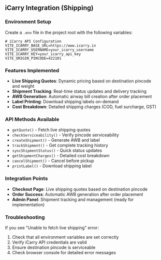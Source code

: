 ## iCarry Integration (Shipping)

### Environment Setup
Create a `.env` file in the project root with the following variables:

```env
# iCarry API Configuration
VITE_ICARRY_BASE_URL=https://www.icarry.in
VITE_ICARRY_USERNAME=your_icarry_username
VITE_ICARRY_KEY=your_icarry_api_key
VITE_ORIGIN_PINCODE=422101
```

### Features Implemented
- **Live Shipping Quotes**: Dynamic pricing based on destination pincode and weight
- **Shipment Tracking**: Real-time status updates and delivery tracking
- **AWB Generation**: Automatic airway bill creation after order placement
- **Label Printing**: Download shipping labels on-demand
- **Cost Breakdown**: Detailed shipping charges (COD, fuel surcharge, GST)

### API Methods Available
- `getQuote()` - Fetch live shipping quotes
- `checkServiceability()` - Verify pincode serviceability
- `createShipment()` - Generate AWB and label
- `trackShipment()` - Get complete tracking history
- `syncShipmentStatus()` - Quick status updates
- `getShipmentCharges()` - Detailed cost breakdown
- `cancelShipment()` - Cancel before pickup
- `printLabel()` - Download shipping label

### Integration Points
- **Checkout Page**: Live shipping quotes based on destination pincode
- **Order Success**: Automatic AWB generation after order placement
- **Admin Panel**: Shipment tracking and management (ready for implementation)

### Troubleshooting
If you see "Unable to fetch live shipping" error:
1. Check that all environment variables are set correctly
2. Verify iCarry API credentials are valid
3. Ensure destination pincode is serviceable
4. Check browser console for detailed error messages


